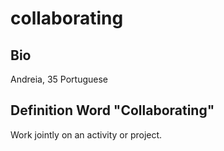 # collaborating
## Bio
Andreia, 35 Portuguese 

## Definition Word "Collaborating"
Work jointly on an activity or project.